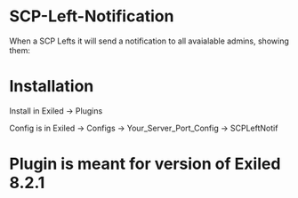 # SCP-Left-Notification
When a SCP Lefts it will send a notification to all avaialable admins, showing them:

# Installation

Install in Exiled -> Plugins

Config is in Exiled -> Configs -> Your_Server_Port_Config -> SCPLeftNotif

# Plugin is meant for version of Exiled 8.2.1
